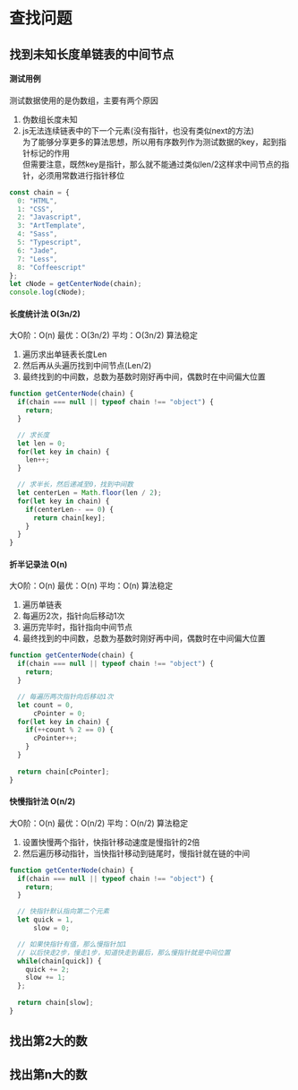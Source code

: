 # 查找问题

## 找到未知长度单链表的中间节点

#### 测试用例
测试数据使用的是伪数组，主要有两个原因
1. 伪数组长度未知
2. js无法连续链表中的下一个元素(没有指针，也没有类似next的方法)<br/>
  为了能够分享更多的算法思想，所以用有序数列作为测试数据的key，起到指针标记的作用<br/>
  但需要注意，既然key是指针，那么就不能通过类似len/2这样求中间节点的指针，必须用常数进行指针移位

```javascript
const chain = {
  0: "HTML", 
  1: "CSS", 
  2: "Javascript", 
  3: "ArtTemplate", 
  4: "Sass", 
  5: "Typescript",
  6: "Jade",
  7: "Less",
  8: "Coffeescript"
};
let cNode = getCenterNode(chain);
console.log(cNode);
```

#### 长度统计法 O(3n/2)
大O阶：O(n) 最优：O(3n/2) 平均：O(3n/2) 算法稳定

1. 遍历求出单链表长度Len
2. 然后再从头遍历找到中间节点(Len/2)
3. 最终找到的中间数，总数为基数时刚好再中间，偶数时在中间偏大位置

```javascript
function getCenterNode(chain) {
  if(chain === null || typeof chain !== "object") {
    return;
  }

  // 求长度
  let len = 0;
  for(let key in chain) {
    len++;
  }

  // 求半长，然后递减至0，找到中间数
  let centerLen = Math.floor(len / 2);
  for(let key in chain) {
    if(centerLen-- == 0) {
      return chain[key];
    }
  }
}
```

#### 折半记录法 O(n)
大O阶：O(n) 最优：O(n) 平均：O(n) 算法稳定

1. 遍历单链表
2. 每遍历2次，指针向后移动1次
3. 遍历完毕时，指针指向中间节点
4. 最终找到的中间数，总数为基数时刚好再中间，偶数时在中间偏大位置

```javascript
function getCenterNode(chain) {
  if(chain === null || typeof chain !== "object") {
    return;
  }

  // 每遍历两次指针向后移动1次
  let count = 0, 
      cPointer = 0;
  for(let key in chain) {
    if(++count % 2 == 0) {
      cPointer++;
    }
  }
  
  return chain[cPointer];
}
```

#### 快慢指针法 O(n/2)
大O阶：O(n) 最优：O(n/2) 平均：O(n/2) 算法稳定

1. 设置快慢两个指针，快指针移动速度是慢指针的2倍
2. 然后遍历移动指针，当快指针移动到链尾时，慢指针就在链的中间

```javascript
function getCenterNode(chain) {
  if(chain === null || typeof chain !== "object") {
    return;
  }

  // 快指针默认指向第二个元素
  let quick = 1, 
      slow = 0;

  // 如果快指针有值，那么慢指针加1
  // 以后快走2步，慢走1步，知道快走到最后，那么慢指针就是中间位置
  while(chain[quick]) {
    quick += 2;
    slow += 1;
  };
  
  return chain[slow];
}
```

## 找出第2大的数

## 找出第n大的数
